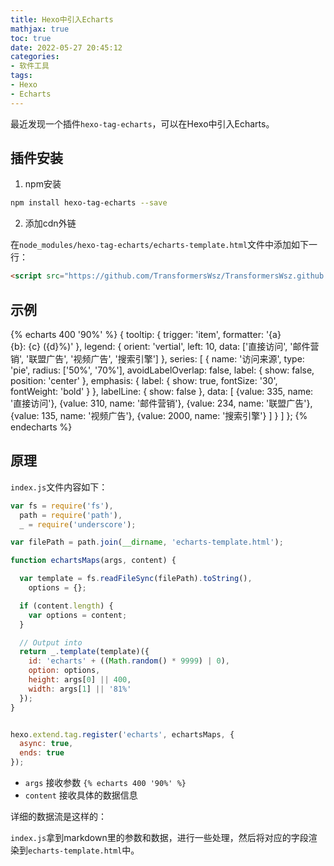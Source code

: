 ```yaml
---
title: Hexo中引入Echarts
mathjax: true
toc: true
date: 2022-05-27 20:45:12
categories:
- 软件工具
tags:
- Hexo
- Echarts
---
```


最近发现一个插件`hexo-tag-echarts`，可以在Hexo中引入Echarts。

<!--more-->

## 插件安装

1. npm安装

```sh
npm install hexo-tag-echarts --save
```
2. 添加cdn外链
   
在`node_modules/hexo-tag-echarts/echarts-template.html`文件中添加如下一行：
```html
<script src="https://github.com/TransformersWsz/TransformersWsz.github.io/releases/download/echarts/echarts.min.js"></script>
```

## 示例

{% echarts 400 '90%' %}
{
    tooltip: {
        trigger: 'item',
        formatter: '{a} <br/>{b}: {c} ({d}%)'
    },
    legend: {
        orient: 'vertial',
        left: 10,
        data: ['直接访问', '邮件营销', '联盟广告', '视频广告', '搜索引擎']
    },
    series: [
        {
            name: '访问来源',
            type: 'pie',
            radius: ['50%', '70%'],
            avoidLabelOverlap: false,
            label: {
                show: false,
                position: 'center'
            },
            emphasis: {
                label: {
                    show: true,
                    fontSize: '30',
                    fontWeight: 'bold'
                }
            },
            labelLine: {
                show: false
            },
            data: [
                {value: 335, name: '直接访问'},
                {value: 310, name: '邮件营销'},
                {value: 234, name: '联盟广告'},
                {value: 135, name: '视频广告'},
                {value: 2000, name: '搜索引擎'}
            ]
        }
    ]
};
{% endecharts %}

## 原理
`index.js`文件内容如下：
```js
var fs = require('fs'),
  path = require('path'),
  _ = require('underscore');

var filePath = path.join(__dirname, 'echarts-template.html');

function echartsMaps(args, content) {

  var template = fs.readFileSync(filePath).toString(),
    options = {};

  if (content.length) {
    var options = content;
  }

  // Output into 
  return _.template(template)({
    id: 'echarts' + ((Math.random() * 9999) | 0),
    option: options,
    height: args[0] || 400,
    width: args[1] || '81%'
  });
}


hexo.extend.tag.register('echarts', echartsMaps, {
  async: true,
  ends: true
});
```
- `args` 接收参数 `{% echarts 400 '90%' %}`
- `content` 接收具体的数据信息

详细的数据流是这样的：

`index.js`拿到markdown里的参数和数据，进行一些处理，然后将对应的字段渲染到`echarts-template.html`中。